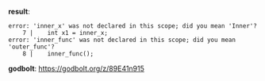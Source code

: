 **result**:
```
error: 'inner_x' was not declared in this scope; did you mean 'Inner'?
    7 |    int x1 = inner_x;
error: 'inner_func' was not declared in this scope; did you mean 'outer_func'?
    8 |    inner_func();
```
**godbolt**: https://godbolt.org/z/89E41n915
